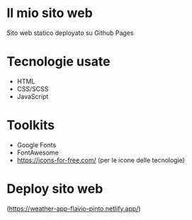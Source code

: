 Il mio sito web
===

Sito web statico deployato su Github Pages

**Tecnologie usate**
===

* HTML
* CSS/SCSS
* JavaScript

**Toolkits**
===

* Google Fonts
* FontAwesome
* https://icons-for-free.com/ (per le icone delle tecnologie)

**Deploy sito web**
===

(https://weather-app-flavio-pinto.netlify.app/)